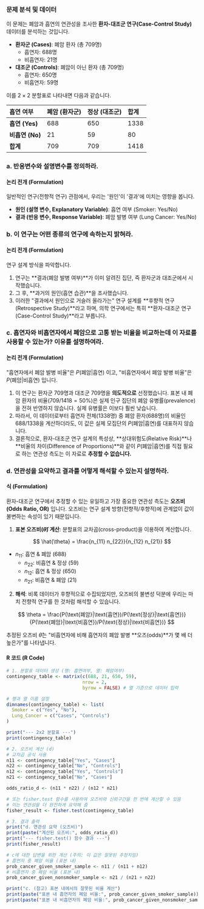 ### **문제 분석 및 데이터**

이 문제는 폐암과 흡연의 연관성을 조사한 **환자-대조군 연구(Case-Control Study)** 데이터를 분석하는 것입니다.

*   **환자군 (Cases)**: 폐암 환자 (총 709명)
    *   흡연자: 688명
    *   비흡연자: 21명
*   **대조군 (Controls)**: 폐암이 아닌 환자 (총 709명)
    *   흡연자: 650명
    *   비흡연자: 59명

이를 $2 \times 2$ 분할표로 나타내면 다음과 같습니다.

| 흡연 여부 | **폐암 (환자군)** | **정상 (대조군)** | 합계 |
| :--- | :--- | :--- | :--- |
| **흡연 (Yes)** | 688 | 650 | 1338 |
| **비흡연 (No)** | 21 | 59 | 80 |
| **합계** | 709 | 709 | 1418 |

### **a. 반응변수와 설명변수를 정의하라.**

#### **논리 전개 (Formulation)**

일반적인 연구(전향적 연구) 관점에서, 우리는 '원인'이 '결과'에 미치는 영향을 봅니다.
*   **원인 (설명 변수, Explanatory Variable)**: 흡연 여부 (Smoker: Yes/No)
*   **결과 (반응 변수, Response Variable)**: 폐암 발병 여부 (Lung Cancer: Yes/No)

### **b. 이 연구는 어떤 종류의 연구에 속하는지 밝혀라.**

#### **논리 전개 (Formulation)**

연구 설계 방식을 파악합니다.
1.  연구는 **결과(폐암 발병 여부)**가 이미 알려진 집단, 즉 환자군과 대조군에서 시작했습니다.
2.  그 후, **과거의 원인(흡연 습관)**을 조사했습니다.
3.  이러한 "결과에서 원인으로 거슬러 올라가는" 연구 설계를 **후향적 연구(Retrospective Study)**라고 하며, 의학 연구에서는 특히 **환자-대조군 연구(Case-Control Study)**라고 부릅니다.

### **c. 흡연자와 비흡연자에서 폐암으로 고통 받는 비율을 비교하는데 이 자료를 사용할 수 있는가? 이유를 설명하여라.**

#### **논리 전개 (Formulation)**

"흡연자에서 폐암 발병 비율"은 $P(\text{폐암}|\text{흡연})$ 이고, "비흡연자에서 폐암 발병 비율"은 $P(\text{폐암}|\text{비흡연})$ 입니다.

1.  이 연구는 환자군 709명과 대조군 709명을 **의도적으로** 선정했습니다. 표본 내 폐암 환자의 비율($709/1418 = 50\%$)은 실제 인구 집단의 폐암 유병률(prevalence)을 전혀 반영하지 않습니다. 실제 유병률은 이보다 훨씬 낮습니다.
2.  따라서, 이 데이터로부터 흡연자 전체($1338$명) 중 폐암 환자($688$명)의 비율인 $688/1338$을 계산하더라도, 이 값은 실제 모집단의 $P(\text{폐암}|\text{흡연})$를 대표하지 않습니다.
3.  결론적으로, 환자-대조군 연구 설계의 특성상, **상대위험도(Relative Risk)**나 **비율의 차이(Difference of Proportions)**와 같이 $P(\text{폐암}|\text{흡연})$를 직접 필요로 하는 연관성 측도는 이 자료로 **추정할 수 없습니다.**

### **d. 연관성을 요약하고 결과를 어떻게 해석할 수 있는지 설명하라.**

#### **식 (Formulation)**

환자-대조군 연구에서 추정할 수 있는 유일하고 가장 중요한 연관성 측도는 **오즈비(Odds Ratio, OR)** 입니다. 오즈비는 연구 설계 방향(전향적/후향적)에 관계없이 값이 불변하는 속성이 있기 때문입니다.

1.  **표본 오즈비($\hat{\theta}$) 계산**:
    분할표의 교차곱(cross-product)을 이용하여 계산합니다.

$$ \hat{\theta} = \frac{n_{11} n_{22}}{n_{12} n_{21}} $$

*   $n_{11}$: 흡연 & 폐암 (688)
    *   $n_{22}$: 비흡연 & 정상 (59)
    *   $n_{12}$: 흡연 & 정상 (650)
    *   $n_{21}$: 비흡연 & 폐암 (21)

2.  **해석**:
    비록 데이터가 후향적으로 수집되었지만, 오즈비의 불변성 덕분에 우리는 마치 전향적 연구를 한 것처럼 해석할 수 있습니다.

$$ \theta = \frac{P(\text{폐암}|\text{흡연})/P(\text{정상}|\text{흡연})}{P(\text{폐암}|\text{비흡연})/P(\text{정상}|\text{비흡연})} $$

추정된 오즈비 $\hat{\theta}$는 "비흡연자에 비해 흡연자의 폐암 발병 **오즈(odds)**가 몇 배 더 높은가"를 나타냅니다.

#### **R 코드 (R Code)**

```R
# 1. 분할표 데이터 생성 (행: 흡연여부, 열: 폐암여부)
contingency_table <- matrix(c(688, 21, 650, 59), 
                            nrow = 2, 
                            byrow = FALSE) # 열 기준으로 데이터 입력

# 행과 열 이름 설정
dimnames(contingency_table) <- list(
  Smoker = c("Yes", "No"),
  Lung_Cancer = c("Cases", "Controls")
)

print("--- 2x2 분할표 ---")
print(contingency_table)

# 2. 오즈비 계산 (d)
# 교차곱 공식 사용
n11 <- contingency_table["Yes", "Cases"]
n22 <- contingency_table["No", "Controls"]
n12 <- contingency_table["Yes", "Controls"]
n21 <- contingency_table["No", "Cases"]

odds_ratio_d <- (n11 * n22) / (n12 * n21)

# 또는 fisher.test 함수를 사용하여 오즈비와 신뢰구간을 한 번에 계산할 수 있음
# 이는 연관성을 더 완전하게 요약해 줌
fisher_result <- fisher.test(contingency_table)

# 3. 결과 출력
print("d. 연관성 요약 (오즈비)")
print(paste("계산된 오즈비:", odds_ratio_d))
print("--- fisher.test() 함수 결과 ---")
print(fisher_result)

# c에 대한 답변을 위한 계산 (주의: 이 값은 잘못된 추정치임)
# 흡연자 중 폐암 비율 (표본 내)
prob_cancer_given_smoker_sample <- n11 / (n11 + n12)
# 비흡연자 중 폐암 비율 (표본 내)
prob_cancer_given_nonsmoker_sample <- n21 / (n21 + n22)

print("c. (참고) 표본 내에서의 잘못된 비율 계산")
print(paste("표본 내 흡연자의 폐암 비율:", prob_cancer_given_smoker_sample))
print(paste("표본 내 비흡연자의 폐암 비율:", prob_cancer_given_nonsmoker_sample))
```
